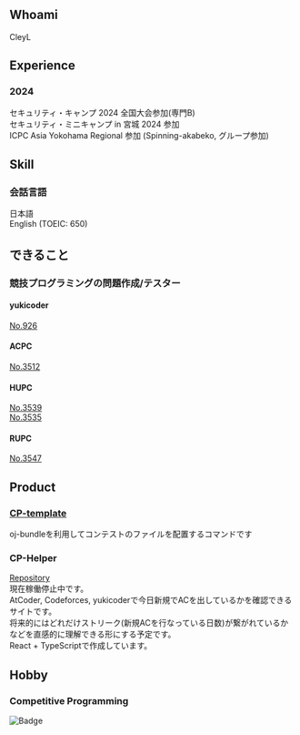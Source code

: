 ## Whoami
CleyL

## Experience

### 2024
セキュリティ・キャンプ 2024 全国大会参加(専門B)  
セキュリティ・ミニキャンプ in 宮城 2024 参加  
ICPC Asia Yokohama Regional 参加 (Spinning-akabeko, グループ参加)  

## Skill  
### 会話言語
日本語  
English (TOEIC: 650)  

## できること
### 競技プログラミングの問題作成/テスター
#### yukicoder
[No.926](https://yukicoder.me/problems/no/926)  
#### ACPC
[No.3512](https://onlinejudge.u-aizu.ac.jp/challenges/sources/UOA/UAPC/3512?year=2021)  
#### HUPC
[No.3539](https://onlinejudge.u-aizu.ac.jp/challenges/sources/UOA/UAPC/3539?year=2023)  
[No.3535](https://onlinejudge.u-aizu.ac.jp/challenges/sources/UOA/UAPC/3535?year=2023)  
#### RUPC
[No.3547](https://onlinejudge.u-aizu.ac.jp/challenges/sources/UOA/UAPC/3547)  


## Product

### [CP-template](https://github.com/luckylat/cp-template)
oj-bundleを利用してコンテストのファイルを配置するコマンドです

### CP-Helper
[Repository](https://github.com/luckylat/cp-helper-front)  
現在稼働停止中です。  
AtCoder, Codeforces, yukicoderで今日新規でACを出しているかを確認できるサイトです。  
将来的にはどれだけストリーク(新規ACを行なっている日数)が繋がれているかなどを直感的に理解できる形にする予定です。  
React + TypeScriptで作成しています。


## Hobby
### Competitive Programming
![Badge](https://cp-logo.vercel.app/atcoder/CleyL)
